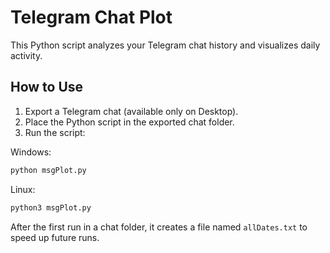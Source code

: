 # Telegram Chat Plot

This Python script analyzes your Telegram chat history and visualizes daily activity.

## How to Use

1. Export a Telegram chat (available only on Desktop).
2. Place the Python script in the exported chat folder.
3. Run the script:

Windows:
   ```bash
   python msgPlot.py
   ```
Linux:
   ```bash
   python3 msgPlot.py
```
After the first run in a chat folder, it creates a file named `allDates.txt` to speed up future runs.
